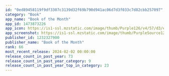 ```yaml
---
id: "0ed89458119f9df3307c3139d32f69b790d941ac06d7d3f033c7d82cbb257097"
category: "Book"
app_name: "Book of the Month"
app_id: 1473873226
app_icon: https://is1-ssl.mzstatic.com/image/thumb/Purple126/v4/57/d3/ee/57d3eef1-59a2-5504-c012-91d266e23805/AppIcon-0-1x_U007emarketing-0-5-0-85-220.png/1024x1024bb.png
app_screenshot: https://is1-ssl.mzstatic.com/image/thumb/PurpleSource126/v4/42/4c/52/424c52a1-42a1-9c30-16ec-eecc2815e412/4394daf7-1027-4165-b5f2-bbbf48a662d6_iPhone_1.png/1284x2778bb.png
publisher_id: 1232327900
publisher_name: "Book of the Month"
rank: 66
most_recent_release: 2024-02-02 00:00:00
release_count_in_past_year: 73
release_count_in_past_year_category: 9
release_count_in_past_year_top_in_category: 23
---
```

